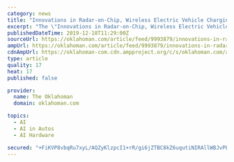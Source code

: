 ```yaml
---
category: news
title: "Innovations in Radar-on-Chip, Wireless Electric Vehicle Charging Systems, Artificial Intelligence, and In-vehicle Sensing Solutions, 2019 Study -..."
excerpt: "The \"Innovations in Radar-on-Chip, Wireless Electric Vehicle Charging Systems, Artificial Intelligence, and In-vehicle Sensing Solutions ... advanced materials as for body/chassis, wireless connectivity, and self-driving technology that is currently receiving so much attention. The A&T TOE outlines and evaluates each innovation, notes which ..."
publishedDateTime: 2019-12-18T11:29:00Z
sourceUrl: https://oklahoman.com/article/feed/9993879/innovations-in-radar-on-chip-wireless-electric-vehicle-charging-systems-artificial-intelligence-and-in-vehicle-sensing-solutions-2019-study-researchandmarketscom
ampUrl: https://oklahoman.com/article/feed/9993879/innovations-in-radar-on-chip-wireless-electric-vehicle-charging-systems-artificial-intelligence-and-in-vehicle-sensing-solutions-2019-study-researchandmarketscom/amp
cdnAmpUrl: https://oklahoman-com.cdn.ampproject.org/c/s/oklahoman.com/article/feed/9993879/innovations-in-radar-on-chip-wireless-electric-vehicle-charging-systems-artificial-intelligence-and-in-vehicle-sensing-solutions-2019-study-researchandmarketscom/amp
type: article
quality: 17
heat: 17
published: false

provider:
  name: The Oklahoman
  domain: oklahoman.com

topics:
  - AI
  - AI in Autos
  - AI Hardware

secured: "+FiKVP8vbqRu7xyL/AQZyKlzpcI1+rR/gi6jZTBC8kZ6uqutiNIRAllWBJvPB+vDf5722Nj9msH2pfoLh20MjDRdi58UzGmA3nnO+eVcFNPE2B2sAlu/60QmogCUdcLmHdAXG3CLujNxejhKH7nQ+Hbp2AjFysPjGujguUBnMOysP/p5k92qC+bNaV5J0lTlemC4nYybp85oHH7MFb69OFFwGQzjyEfI5voENzs0bH9VtzjriZIp2y+W1gcka3H1J2px2iCpLh7cj5X1gr969g==;uPUkIIV3lLbRD3Z2ZCrsfA=="
---
```


